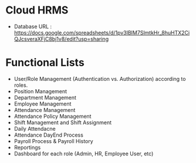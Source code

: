 # Cloud HRMS
- Database URL : https://docs.google.com/spreadsheets/d/1pv3IBIM7SlmtkHr_8huHTX2CiQJcsveraXFjC8bj1v8/edit?usp=sharing
# Functional Lists
- User/Role Management (Authentication vs. Authorization) according to roles.
- Position Management
- Department Management
- Employee Management 
- Attendance Management
- Attendance Policy Management
- Shift Management and Shift Assignment
- Daily Attendacne
- Attendance DayEnd Process
- Payroll Process & Payroll History
- Reportings
- Dashboard for each role (Admin, HR, Employee User, etc)


